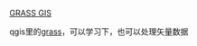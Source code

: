 [GRASS GIS](https://grass.osgeo.org/grass82/manuals/)

qgis里的[grass](https://grass.osgeo.org/grass82/manuals/)，可以学习下，也可以处理矢量数据